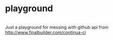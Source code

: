 playground
==========

\
Just a playground for messing with github api from http://www.finalbuilder.com/continua-ci
